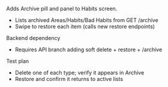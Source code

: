 Adds Archive pill and panel to Habits screen.

- Lists archived Areas/Habits/Bad Habits from GET /archive
- Swipe to restore each item (calls new restore endpoints)

Backend dependency
- Requires API branch adding soft delete + restore + /archive

Test plan
- Delete one of each type; verify it appears in Archive
- Restore and confirm it returns to active lists
